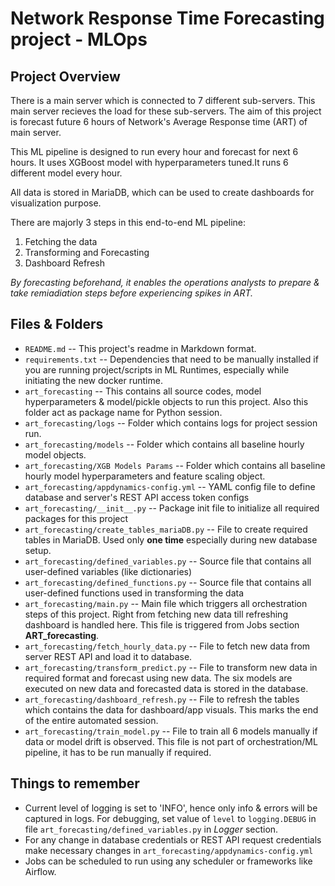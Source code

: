 # Network Response Time Forecasting project - MLOps

## Project Overview

There is a main server which is connected to 7 different sub-servers. This main server recieves the load for these sub-servers. The aim of this project is forecast future 6 hours of Network's Average Response time (ART) of main server.

This ML pipeline is designed to run every hour and forecast for next 6 hours. It uses XGBoost model with hyperparameters tuned.It runs 6 different model every hour.

All data is stored in MariaDB, which can be used to create dashboards for visualization purpose.

There are majorly 3 steps in this end-to-end ML pipeline:
1. Fetching the data
2. Transforming and Forecasting
3. Dashboard Refresh

*By forecasting beforehand, it enables the operations analysts to prepare & take remiadiation steps before experiencing spikes in ART.*

## Files & Folders

* `README.md` -- This project's readme in Markdown format.
* `requirements.txt` -- Dependencies that need to be manually installed if you are running
    project/scripts in ML Runtimes, especially while initiating the new docker runtime.
* `art_forecasting` -- This contains all source codes, model hyperparameters & model/pickle
    objects to run this project. Also this folder act as package name for Python session.
* `art_forecasting/logs` -- Folder which contains logs for project session run.
* `art_forecasting/models` -- Folder which contains all baseline hourly model objects.
* `art_forecasting/XGB Models Params` -- Folder which contains all baseline hourly model hyperparameters 
   and feature scaling object.
* `art_forecasting/appdynamics-config.yml` -- YAML config file to define database and server's
    REST API access token configs
* `art_forecasting/__init__.py` -- Package init file to initialize all required packages for this project
* `art_forecasting/create_tables_mariaDB.py` -- File to create required tables in MariaDB.
    Used only **one time** especially during new database setup.
* `art_forecasting/defined_variables.py` -- Source file that contains all user-defined variables
    (like dictionaries)
* `art_forecasting/defined_functions.py` -- Source file that contains all user-defined functions used
    in transforming the data
* `art_forecasting/main.py` -- Main file which triggers all orchestration steps of this project.
    Right from fetching new data till refreshing dashboard is handled here. This file is triggered
    from Jobs section **ART_forecasting**.
* `art_forecasting/fetch_hourly_data.py` -- File to fetch new data from server REST API and 
    load it to database.
* `art_forecasting/transform_predict.py` -- File to transform new data in required format and
    forecast using new data. The six models are executed on new data and forecasted data is
    stored in the database.
* `art_forecasting/dashboard_refresh.py` -- File to refresh the tables which contains the data for
    dashboard/app visuals. This marks the end of the entire automated session.
* `art_forecasting/train_model.py` -- File to train all 6 models manually if data or model drift is 
    observed. This file is not part of orchestration/ML pipeline, it has to be run manually if required.

## Things to remember
*   Current level of logging is set to 'INFO', hence only info & errors will be captured in logs.
    For debugging, set value of `level` to `logging.DEBUG` in file `art_forecasting/defined_variables.py`
    in *Logger* section.
*   For any change in database credentials or REST API request credentials make necessary
    changes in `art_forecasting/appdynamics-config.yml`
*   Jobs can be scheduled to run using any scheduler or frameworks like Airflow.
    